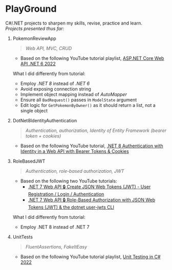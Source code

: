 # PlayGround

C#/.NET projects to sharpen my skills, revise, practice and learn. 
<br>
*Projects presented thus far:*

1. PokemonReviewApp

    > *Web API, MVC, CRUD*

    - Based on the following YouTube tutorial playlist, [ASP.NET Core Web API .NET 6 2022](https://www.youtube.com/watch?v=_8nLSsK5NDo&list=PL82C6-O4XrHdiS10BLh23x71ve9mQCln0)

    What I did differently from tutorial:
   - Employ *.NET 8* instead of *.NET 6*
   - Avoid exposing connection string
   - Implement object mapping instead of *AutoMapper*
   - Ensure all `BadRequest()` passes in `ModelState` argument
   - Edit logic for `GetPokemonByOwner()` as it should return a list, not a single object

2. DotNet8IdentityAuthentication
    > *Authentication, authorization, Identity of Entity Framework (bearer token + cookies)*
    
    - Based on the following YouTube tutorial, [.NET 8 Authentication with Identity in a Web API with Bearer Tokens & Cookies](https://www.youtube.com/watch?v=8J3nuUegtL4)

3. RoleBasedJWT
    > *Authentication, role-based authorization, JWT*

    - Based on the following two YouTube tutorials:
        - [.NET 7 Web API 🔒 Create JSON Web Tokens (JWT) - User Registration / Login / Authentication
](https://www.youtube.com/watch?v=UwruwHl3BlU)
        - [.NET 7 Web API 🔒 Role-Based Authorization with JSON Web Tokens (JWT) & the dotnet user-jwts CLI
](https://www.youtube.com/watch?v=6sMPvucWNRE)

    What I did differently from tutorial:
    - Employ .NET 8 instead of .NET 7

4. UnitTests
    > *FluentAssertions, FakeItEasy*

    - Based on the following YouTube tutorial playlist, [Unit Testing in C# 2022](https://www.youtube.com/watch?v=aq3IbO0RwAQ&list=PL82C6-O4XrHeyeJcI5xrywgpfbrqdkQd4)